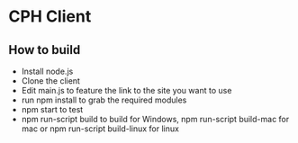 # CPH Client

## How to build

- Install node.js
- Clone the client
- Edit main.js to feature the link to the site you want to use
- run npm install to grab the required modules
- npm start to test
- npm run-script build to build for Windows, npm run-script build-mac for mac or npm run-script build-linux for linux
